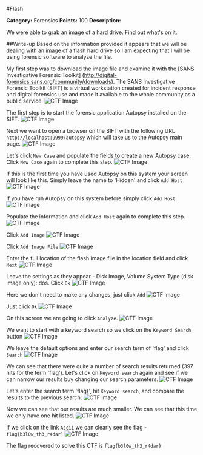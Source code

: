 #Flash

**Category:** Forensics 
**Points:** 100 
**Description:** 

We were able to grab an image of a hard drive. Find out what's on it.

##Write-up
Based on the information provided it appears that we will be dealing with an [image](https://en.wikipedia.org/wiki/Disk_image) of a flash hard drive so I am expecting that I will be using forensic software to analyze the file.

My first step was to download the image file and examine it with the [SANS Investigative Forensic Toolkit] (http://digital-forensics.sans.org/community/downloads). The SANS Investigative Forensic Toolkit (SIFT)  is a virtual workstation created for incident response and digital forensics use and made it available to the whole community as a public service. 
![CTF Image](./Images/CTF1.jpg)

The first step is to start the forensic application Autopsy installed on the SIFT.
![CTF Image](./Images/CTF2.jpg)

Next we want to open a  browser on the SIFT with the following URL ```http://localhost:9999/autopsy``` which will take us to the Autopsy main page.
![CTF Image](./Images/CTF3.jpg)
 
Let's click ```New Case``` and populate the fields to create a new Autopsy case. Click ```New Case``` again to complete this step.
![CTF Image](./Images/CTF4.jpg)

If this is the first time you have used Autopsy on this system your screen will look like this. Simply leave the name to 'Hidden' and click ```Add Host```
![CTF Image](./Images/CTF5.jpg)

If you have run Autopsy on this system before simply click ```Add Host```.
![CTF Image](./Images/CTF6.jpg)

Populate the information and click ```Add Host``` again to complete this step.
![CTF Image](./Images/CTF7.jpg)

Click ```Add Image```
![CTF Image](./Images/CTF8.jpg)

Click ```Add Image File```
![CTF Image](./Images/CTF9.jpg)

Enter the full location of the flash image file in the location field and click ```Next```
![CTF Image](./Images/CTF10.jpg)

Leave the settings as they appear - Disk Image, Volume System Type (disk image only): dos. Click ```Ok``` 
![CTF Image](./Images/CTF11.jpg)

Here we don't need to make any changes, just click ```Add```
![CTF Image](./Images/CTF12.jpg)

Just click ```Ok```
![CTF Image](./Images/CTF13.jpg)

On this screen we are going to click ```Analyze```.
![CTF Image](./Images/CTF14.jpg)

We want to start with a keyword search so we click on the ```Keyword Search``` button
![CTF Image](./Images/CTF15.jpg)

We leave the default options and enter our search term of 'flag' and click ```Search```
![CTF Image](./Images/CTF16B.jpg)

We can see that there were quite a number of search results returned (397 hits for the term 'flag'). Let's click on ```Keyword search``` again and see if we can narrow our results buy changing our search parameters.
![CTF Image](./Images/CTF17B.jpg)

Let's enter the search term 'flag{', hit ```Keyword search```, and compare the results to the previous search.
![CTF Image](./Images/CTF18.jpg)

Now we can see that our results are much smaller. We can see that this time we only have one hit listed.
![CTF Image](./Images/CTF19.jpg)

If we click on the link ```Ascii``` we can clearly see the flag - ```flag{b3l0w_th3_r4dar]```
![CTF Image](./Images/CTF20.jpg)

The flag recovered to solve this CTF is ```flag{b3l0w_th3_r4dar}```
